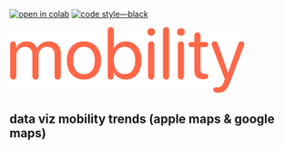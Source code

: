 [![open in colab](https://colab.research.google.com/assets/colab-badge.svg)](https://colab.research.google.com/github/jonasnext/mobility-trends/blob/main/untitled.ipynb) [![code style—black](https://img.shields.io/badge/code%20style-black-000000.svg)](https://github.com/psf/black)

![logo](./img/logo.svg)

## data viz mobility trends (apple maps &amp; google maps)

